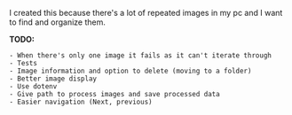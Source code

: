 I created this because there's a lot of repeated images in my pc and I want to find and organize them. 


**TODO:**    
    
    - When there's only one image it fails as it can't iterate through
    - Tests
    - Image information and option to delete (moving to a folder)
    - Better image display
    - Use dotenv
    - Give path to process images and save processed data
    - Easier navigation (Next, previous) 
